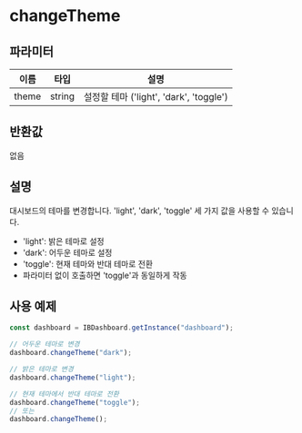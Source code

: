 # changeTheme

## 파라미터

| 이름 | 타입 | 설명 |
| ------ | ------ | ------------------------- |
| theme | string | 설정할 테마 ('light', 'dark', 'toggle') |

## 반환값

없음

## 설명
대시보드의 테마를 변경합니다. 'light', 'dark', 'toggle' 세 가지 값을 사용할 수 있습니다. 
- 'light': 밝은 테마로 설정
- 'dark': 어두운 테마로 설정 
- 'toggle': 현재 테마와 반대 테마로 전환
- 파라미터 없이 호출하면 'toggle'과 동일하게 작동

## 사용 예제

```javascript
const dashboard = IBDashboard.getInstance("dashboard");

// 어두운 테마로 변경
dashboard.changeTheme("dark");

// 밝은 테마로 변경
dashboard.changeTheme("light");

// 현재 테마에서 반대 테마로 전환
dashboard.changeTheme("toggle");
// 또는
dashboard.changeTheme();
```

